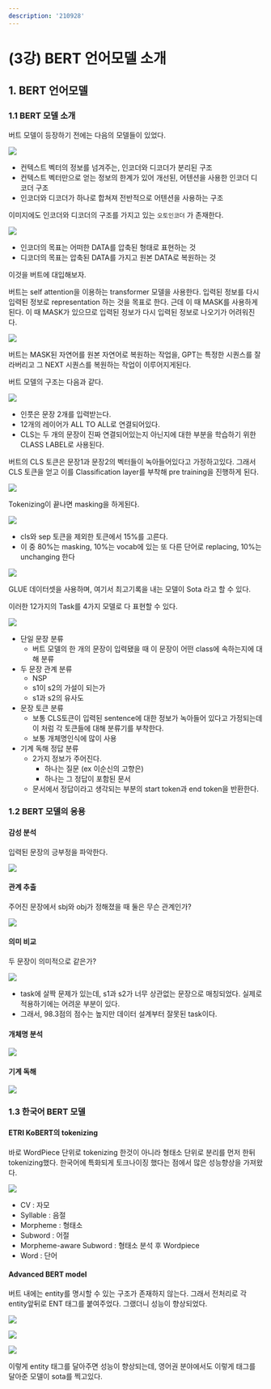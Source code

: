 ```yaml
---
description: '210928'
---
```


# \(3강\) BERT 언어모델 소개

## 1. BERT 언어모델

### 1.1 BERT 모델 소개

버트 모델이 등장하기 전에는 다음의 모델들이 있었다.

![](../../../.gitbook/assets/image%20%281228%29.png)

* 컨텍스트 벡터의 정보를 넘겨주는, 인코더와 디코더가 분리된 구조
* 컨텍스트 벡터만으로 얻는 정보의 한계가 있어 개선된, 어텐션을 사용한 인코더 디코더 구조
* 인코더와 디코더가 하나로 합쳐져 전반적으로 어텐션을 사용하는 구조



이미지에도 인코더와 디코더의 구조를 가지고 있는 `오토인코더` 가 존재한다.

![](../../../.gitbook/assets/image%20%281231%29.png)

* 인코더의 목표는 어떠한 DATA를 압축된 형태로 표현하는 것
* 디코더의 목표는 압축된 DATA를 가지고 원본 DATA로 복원하는 것

이것을 버트에 대입해보자.

버트는 self attention을 이용하는 transformer 모델을 사용한다. 입력된 정보를 다시 입력된 정보로 representation 하는 것을 목표로 한다. 근데 이 때 MASK를 사용하게 된다. 이 때 MASK가 있으므로 입력된 정보가 다시 입력된 정보로 나오기가 어려워진다.

![](../../../.gitbook/assets/image%20%281223%29.png)

버트는 MASK된 자연어를 원본 자연어로 복원하는 작업을, GPT는 특정한 시퀀스를 잘라버리고 그 NEXT 시퀀스를 복원하는 작업이 이루어지게된다.

버트 모델의 구조는 다음과 같다.

![](../../../.gitbook/assets/image%20%281236%29.png)

* 인풋은 문장 2개를 입력받는다.
* 12개의 레이어가 ALL TO ALL로 연결되어있다.
* CLS는 두 개의 문장이 진짜 연결되어있는지 아닌지에 대한 부분을 학습하기 위한 CLASS LABEL로 사용된다.

버트의 CLS 토큰은 문장1과 문장2의 벡터들이 녹아들어있다고 가정하고있다. 그래서 CLS 토큰을 얻고 이를 Classification layer를 부착해 pre training을 진행하게 된다.

![](../../../.gitbook/assets/image%20%281239%29.png)

Tokenizing이 끝나면 masking을 하게된다.

![](../../../.gitbook/assets/image%20%281237%29.png)

* cls와 sep 토큰을 제외한 토큰에서 15%를 고른다.
* 이 중 80%는 masking, 10%는 vocab에 있는 또 다른 단어로 replacing, 10%는 unchanging 한다



![](../../../.gitbook/assets/image%20%281224%29.png)

GLUE 데이터셋을 사용하며, 여기서 최고기록을 내는 모델이 Sota 라고 할 수 있다.

이러한 12가지의 Task를 4가지 모델로 다 표현할 수 있다.

![](../../../.gitbook/assets/image%20%281238%29.png)

* 단일 문장 분류
  * 버트 모델의 한 개의 문장이 입력됐을 때 이 문장이 어떤 class에 속하는지에 대해 분류
* 두 문장 관계 분류
  * NSP
  * s1이 s2의 가설이 되는가
  * s1과 s2의 유사도
* 문장 토큰 분류
  * 보통 CLS토큰이 입력된 sentence에 대한 정보가 녹아들어 있다고 가정되는데 이 처럼 각 토큰들에 대해 분류기를 부착한다.
  * 보통 개체명인식에 많이 사용
* 기계 독해 정답 분류
  * 2가지 정보가 주어진다.
    * 하나는 질문 \(ex 이순신의 고향은\)
    * 하나는 그 정답이 포함된 문서
  * 문서에서 정답이라고 생각되는 부분의 start token과 end token을 반환한다.



### 1.2 BERT 모델의 응용

#### 감성 분석

입력된 문장의 긍부정을 파악한다.

![](../../../.gitbook/assets/image%20%281227%29.png)



#### 관계 추출

주어진 문장에서 sbj와 obj가 정해졌을 때 둘은 무슨 관계인가?

![](../../../.gitbook/assets/image%20%281226%29.png)





#### 의미 비교

두 문장이 의미적으로 같은가?

![](../../../.gitbook/assets/image%20%281233%29.png)

* task에 살짝 문제가 있는데, s1과 s2가 너무 상관없는 문장으로 매칭되었다. 실제로 적용하기에는 어려운 부분이 있다.
* 그래서, 98.3점의 점수는 높지만 데이터 설계부터 잘못된 task이다.



#### 개체명 분석

![](../../../.gitbook/assets/image%20%281222%29.png)



#### 기계 독해

![](../../../.gitbook/assets/image%20%281225%29.png)



### 1.3 한국어 BERT 모델

#### ETRI KoBERT의 tokenizing

바로 WordPiece 단위로 tokenizing 한것이 아니라 형태소 단위로 분리를 먼저 한뒤 tokenizing했다. 한국어에 특화되게 토크나이징 했다는 점에서 많은 성능향상을 가져왔다.

![](../../../.gitbook/assets/image%20%281241%29.png)

* CV : 자모
* Syllable : 음절
* Morpheme : 형태소
* Subword : 어절
* Morpheme-aware Subword : 형태소 분석 후 Wordpiece
* Word : 단어



#### Advanced BERT model

버트 내에는 entity를 명시할 수 있는 구조가 존재하지 않는다. 그래서 전처리로 각 entity앞뒤로 ENT 태그를 붙여주었다. 그랬더니 성능이 향상되었다.

![](../../../.gitbook/assets/image%20%281230%29.png)

![](../../../.gitbook/assets/image%20%281240%29.png)

![](../../../.gitbook/assets/image%20%281242%29.png)

이렇게 entity 태그를 달아주면 성능이 향상되는데, 영어권 분야에서도 이렇게 태그를 달아준 모델이 sota를 찍고있다.



